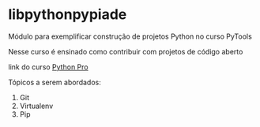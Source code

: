 # libpythonpypiade
Módulo para exemplificar construção de projetos Python no curso PyTools

Nesse curso é ensinado como contribuir com projetos de código aberto

 link do curso [Python Pro](https://pythonpro.com.br/)

Tópicos a serem abordados:
1. Git
2. Virtualenv
3. Pip 
